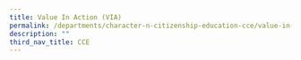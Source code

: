 ```yaml
---
title: Value In Action (VIA)
permalink: /departments/character-n-citizenship-education-cce/value-in-action-via/
description: ""
third_nav_title: CCE
---
```

